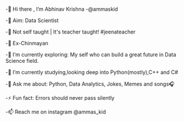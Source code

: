 -👋 Hi there , I’m Abhinav Krishna -@ammaskid

-👀 Aim: Data Scientist

-🤍 Not self taught | It's teacher taught! #jeenateacher

-🎀 Ex-Chinmayan

-🌱 I’m currently exploring: My self who can build a great future in Data Science field.

-🔭 I’m currently studying,looking deep into Python(mostly),C++ and C#

-💬 Ask me about: Python, Data Analytics, Jokes, Memes and songs🎧

-⚡ Fun fact: Errors should never pass silently

-📫 Reach me on instagram @ammas_kid

<!---
ammaskid/ammaskid is a ✨ special ✨ repository because its `README.md` (this file) appears on your GitHub profile.
You can click the Preview linnk to take a look at your changes.
--->
